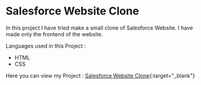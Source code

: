 # Salesforce Website Clone


In this project I have tried make a small clone of Salesforce Website. I have made only the frontend of the website.

Languages used in this Project :
- HTML
- CSS

Here you can view my Project :
[Salesforce Website Clone](https://salesforce-website-clone.vercel.app/){:target="_blank"}
